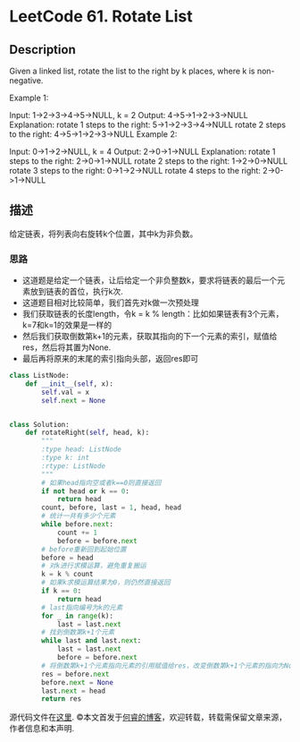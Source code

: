 # LeetCode 61. Rotate List

## Description

Given a linked list, rotate the list to the right by k places, where k is non-negative.

Example 1:

Input: 1->2->3->4->5->NULL, k = 2
Output: 4->5->1->2->3->NULL
Explanation:
rotate 1 steps to the right: 5->1->2->3->4->NULL
rotate 2 steps to the right: 4->5->1->2->3->NULL
Example 2:

Input: 0->1->2->NULL, k = 4
Output: 2->0->1->NULL
Explanation:
rotate 1 steps to the right: 2->0->1->NULL
rotate 2 steps to the right: 1->2->0->NULL
rotate 3 steps to the right: 0->1->2->NULL
rotate 4 steps to the right: 2->0->1->NULL

## 描述

给定链表，将列表向右旋转k个位置，其中k为非负数。

### 思路

* 这道题是给定一个链表，让后给定一个非负整数k，要求将链表的最后一个元素放到链表的首位，执行k次.
* 这道题目相对比较简单，我们首先对k做一次预处理
* 我们获取链表的长度length，令k = k % length：比如如果链表有3个元素，k=7和k=1的效果是一样的
* 然后我们获取倒数第k+1的元素，获取其指向的下一个元素的索引，赋值给res，然后将其置为None.
* 最后再将原来的末尾的索引指向头部，返回res即可

```python
class ListNode:
    def __init__(self, x):
        self.val = x
        self.next = None


class Solution:
    def rotateRight(self, head, k):
        """
        :type head: ListNode
        :type k: int
        :rtype: ListNode
        """
        # 如果head指向空或者k==0则直接返回
        if not head or k == 0:
            return head
        count, before, last = 1, head, head
        # 统计一共有多少个元素
        while before.next:
            count += 1
            before = before.next
        # before重新回到起始位置
        before = head
        # 对k进行求模运算，避免重复搬运
        k = k % count
        # 如果k求模运算结果为0，则仍然直接返回
        if k == 0:
            return head
        # last指向编号为k的元素
        for _ in range(k):
            last = last.next
        # 找到倒数第k+1个元素
        while last and last.next:
            last = last.next
            before = before.next
        # 将倒数第k+1个元素指向元素的引用赋值给res，改变倒数第k+1个元素的指向为None，将原本的last.next指向头节点
        res = before.next
        before.next = None
        last.next = head
        return res
```

源代码文件在[这里](https://github.com/ruicore/Algorithm/blob/master/Leetcode/2018-12-17-61-Rotate-List.py).
©本文首发于[何睿的博客](https://www.ruicore.cn/leetcode-61-rotate-list/)，欢迎转载，转载需保留文章来源，作者信息和本声明.